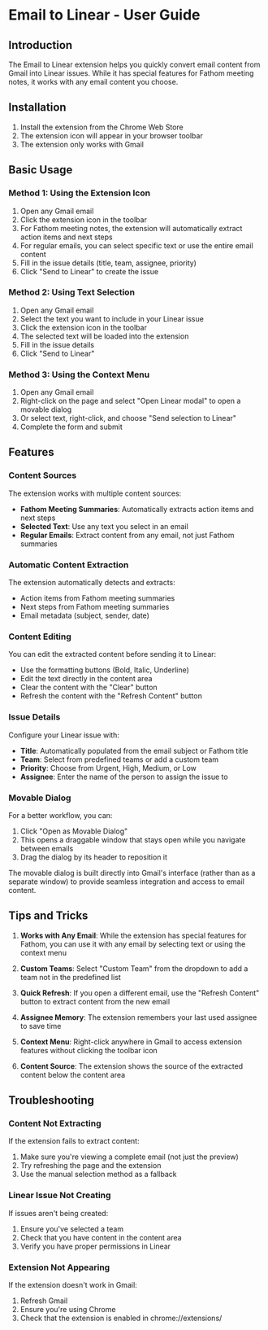 # Email to Linear - User Guide

## Introduction

The Email to Linear extension helps you quickly convert email content from Gmail into Linear issues. While it has special features for Fathom meeting notes, it works with any email content you choose.

## Installation

1. Install the extension from the Chrome Web Store
2. The extension icon will appear in your browser toolbar
3. The extension only works with Gmail

## Basic Usage

### Method 1: Using the Extension Icon

1. Open any Gmail email
2. Click the extension icon in the toolbar
3. For Fathom meeting notes, the extension will automatically extract action items and next steps
4. For regular emails, you can select specific text or use the entire email content
5. Fill in the issue details (title, team, assignee, priority)
6. Click "Send to Linear" to create the issue

### Method 2: Using Text Selection

1. Open any Gmail email
2. Select the text you want to include in your Linear issue
3. Click the extension icon in the toolbar
4. The selected text will be loaded into the extension
5. Fill in the issue details
6. Click "Send to Linear"

### Method 3: Using the Context Menu

1. Open any Gmail email
2. Right-click on the page and select "Open Linear modal" to open a movable dialog
3. Or select text, right-click, and choose "Send selection to Linear"
4. Complete the form and submit

## Features

### Content Sources

The extension works with multiple content sources:
- **Fathom Meeting Summaries**: Automatically extracts action items and next steps
- **Selected Text**: Use any text you select in an email
- **Regular Emails**: Extract content from any email, not just Fathom summaries

### Automatic Content Extraction

The extension automatically detects and extracts:
- Action items from Fathom meeting summaries
- Next steps from Fathom meeting summaries
- Email metadata (subject, sender, date)

### Content Editing

You can edit the extracted content before sending it to Linear:
- Use the formatting buttons (Bold, Italic, Underline)
- Edit the text directly in the content area
- Clear the content with the "Clear" button
- Refresh the content with the "Refresh Content" button

### Issue Details

Configure your Linear issue with:
- **Title**: Automatically populated from the email subject or Fathom title
- **Team**: Select from predefined teams or add a custom team
- **Priority**: Choose from Urgent, High, Medium, or Low
- **Assignee**: Enter the name of the person to assign the issue to

### Movable Dialog

For a better workflow, you can:
1. Click "Open as Movable Dialog"
2. This opens a draggable window that stays open while you navigate between emails
3. Drag the dialog by its header to reposition it

The movable dialog is built directly into Gmail's interface (rather than as a separate window) to provide seamless integration and access to email content.

## Tips and Tricks

1. **Works with Any Email**: While the extension has special features for Fathom, you can use it with any email by selecting text or using the context menu

2. **Custom Teams**: Select "Custom Team" from the dropdown to add a team not in the predefined list

3. **Quick Refresh**: If you open a different email, use the "Refresh Content" button to extract content from the new email

4. **Assignee Memory**: The extension remembers your last used assignee to save time

5. **Context Menu**: Right-click anywhere in Gmail to access extension features without clicking the toolbar icon

6. **Content Source**: The extension shows the source of the extracted content below the content area

## Troubleshooting

### Content Not Extracting

If the extension fails to extract content:
1. Make sure you're viewing a complete email (not just the preview)
2. Try refreshing the page and the extension
3. Use the manual selection method as a fallback

### Linear Issue Not Creating

If issues aren't being created:
1. Ensure you've selected a team
2. Check that you have content in the content area
3. Verify you have proper permissions in Linear

### Extension Not Appearing

If the extension doesn't work in Gmail:
1. Refresh Gmail
2. Ensure you're using Chrome
3. Check that the extension is enabled in chrome://extensions/ 